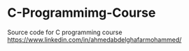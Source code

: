 # C-Programmimg-Course
Source code for C programming course
https://www.linkedin.com/in/ahmedabdelghafarmohammed/
